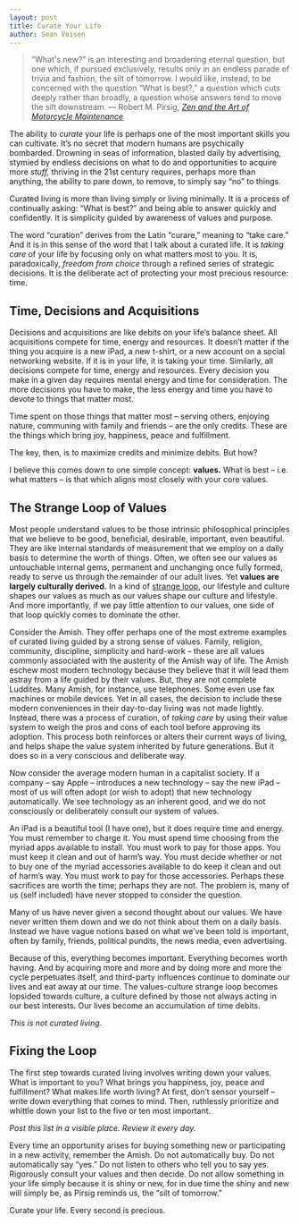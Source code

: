 ```yaml
---
layout: post
title: Curate Your Life
author: Sean Voisen
---
```


> “What's new?” is an interesting and broadening eternal question, but one which, if pursued exclusively, results only in an endless parade of trivia and fashion, the silt of tomorrow. I would like, instead, to be concerned with the question “What is best?,” a question which cuts deeply rather than broadly, a question whose answers tend to move the silt downstream. &mdash; Robert M. Pirsig, [*Zen and the Art of Motorcycle Maintenance*](http://www.amazon.com/Zen-Art-Motorcycle-Maintenance-Inquiry/dp/0060589469)

<span class="lead">The ability to *curate* your life</span> is perhaps one of the most important skills you can cultivate. It’s no secret that modern humans are psychically bombarded. Drowning in seas of information, blasted daily by advertising, stymied by endless decisions on what to do and opportunities to acquire more *stuff,* thriving in the 21st century requires, perhaps more than anything, the ability to pare down, to remove, to simply say “no” to things.

Curated living is more than living simply or living minimally. It is a process of continually asking: “What is best?” and being able to answer quickly and confidently. It is simplicity guided by awareness of values and purpose.

The word “curation” derives from the Latin “curare,” meaning to “take care.” And it is in this sense of the word that I talk about a curated life. It is *taking care* of your life by focusing only on what matters most to you. It is, paradoxically, *freedom from choice* through a refined series of strategic decisions. It is the deliberate act of protecting your most precious resource: time. 

## Time, Decisions and Acquisitions

Decisions and acquisitions are like debits on your life’s balance sheet. All acquisitions compete for time, energy and resources. It doesn’t matter if the thing you acquire is a new iPad, a new t-shirt, or a new account on a social networking website. If it is in your life, it is taking your time. Similarly, all decisions compete for time, energy and resources. Every decision you make in a given day requires mental energy and time for consideration. The more decisions you have to make, the less energy and time you have to devote to things that matter most.

Time spent on those things that matter most – serving others, enjoying nature, communing with family and friends – are the only credits. These are the things which bring joy, happiness, peace and fulfillment.

The key, then, is to maximize credits and minimize debits. But how?

I believe this comes down to one simple concept: **values.** What is best – i.e. what matters – is that which aligns most closely with your core values.

## The Strange Loop of Values

Most people understand values to be those intrinsic philosophical principles that we believe to be good, beneficial, desirable, important, even beautiful. They are like internal standards of measurement that we employ on a daily basis to determine the worth of things. Often, we often see our values as untouchable internal gems, permanent and unchanging once fully formed, ready to serve us through the remainder of our adult lives. Yet **values are largely culturally derived.** In a kind of [strange loop](http://en.wikipedia.org/wiki/Strange_loop), our lifestyle and culture shapes our values as much as our values shape our culture and lifestyle. And more importantly, if we pay little attention to our values, one side of that loop quickly comes to dominate the other.

Consider the Amish. They offer perhaps one of the most extreme examples of curated living guided by a strong sense of values. Family, religion, community, discipline, simplicity and hard-work – these are all values commonly associated with the austerity of the Amish way of life. The Amish eschew most modern technology because they believe that it will lead them astray from a life guided by their values. But, they are not complete Luddites. Many Amish, for instance, use telephones. Some even use fax machines or mobile devices. Yet in all cases, the decision to include these modern conveniences in their day-to-day living was not made lightly. Instead, there was a process of curation, of *taking care* by using their value system to weigh the pros and cons of each tool before approving its adoption. This process both reinforces or alters their current ways of living, and helps shape the value system inherited by future generations. But it does so in a very conscious and deliberate way.

Now consider the average modern human in a capitalist society. If a company – say Apple – introduces a new technology – say the new iPad – most of us will often adopt (or wish to adopt) that new technology automatically. We see technology as an inherent good, and we do not consciously or deliberately consult our system of values. 

An iPad is a beautiful tool (I have one), but it does require time and energy. You must remember to charge it. You must spend time choosing from the myriad apps available to install. You must work to pay for those apps. You must keep it clean and out of harm’s way. You must decide whether or not to buy one of the myriad accessories available to do keep it clean and out of harm’s way. You must work to pay for those accessories. Perhaps these sacrifices are worth the time; perhaps they are not. The problem is, many of us (self included) have never stopped to consider the question.

Many of us have never given a second thought about our values. We have never written them down and we do not think about them on a daily basis. Instead we have vague notions based on what we’ve been told is important, often by family, friends, political pundits, the news media, even advertising.

Because of this, everything becomes important. Everything becomes worth having. And by acquiring more and more and by doing more and more the cycle perpetuates itself, and third-party influences continue to dominate our lives and eat away at our time. The values-culture strange loop becomes lopsided towards culture, a culture defined by those not always acting in our best interests. Our lives become an accumulation of time debits.

*This is not curated living.*

## Fixing the Loop

The first step towards curated living involves writing down your values. What is important to you? What brings you happiness, joy, peace and fulfillment? What makes life worth living? At first, don’t sensor yourself – write down everything that comes to mind. Then, ruthlessly prioritize and whittle down your list to the five or ten most important.

*Post this list in a visible place. Review it every day.*

Every time an opportunity arises for buying something new or participating in a new activity, remember the Amish. Do not automatically buy. Do not automatically say “yes.” Do not listen to others who tell you to say yes. Rigorously consult your values and then decide. Do not allow something in your life simply because it is shiny or new, for in due time the shiny and new will simply be, as Pirsig reminds us, the “silt of tomorrow.”

Curate your life. Every second is precious.
